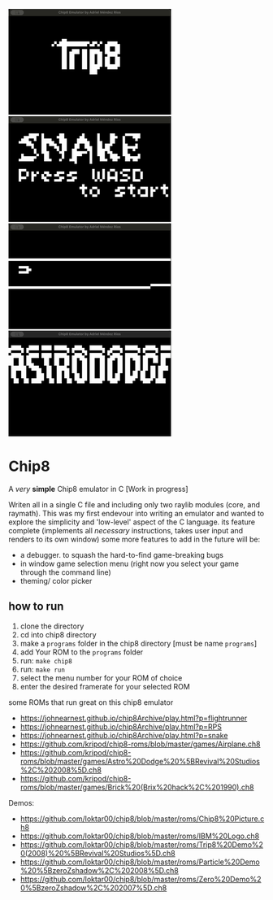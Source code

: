 ![](https://github.com/AdrielMendezRios/Chip8/blob/main/gifs/trip8.gif)   ![](https://github.com/AdrielMendezRios/Chip8/blob/main/gifs/Snake.gif)
![](https://github.com/AdrielMendezRios/Chip8/blob/main/gifs/flightrunner.gif)  ![](https://github.com/AdrielMendezRios/Chip8/blob/main/gifs/astros.gif)

# Chip8
A _very_ **simple** Chip8 emulator in C \[Work in progress\]

Writen all in a single C file and including only two raylib modules (core, and raymath).
This was my first endevour into writing an emulator and wanted to explore the simplicity and 'low-level' aspect
of the C language. 
its feature complete (implements all _necessary_ instructions, takes user input and renders to its own window)
some more features to add in the future will be:
- a debugger. to squash the hard-to-find game-breaking bugs
- in window game selection menu (right now you select your game through the command line)
- theming/ color picker

## how to run
1. clone the directory
2. cd into chip8 directory
3. make a `programs` folder in the chip8 directory \[must be name `programs`\]
4. add Your ROM to the `programs` folder 
4. run: `make chip8`
5. run: `make run`
6. select the menu number for your ROM of choice
7. enter the desired framerate for your selected ROM 

some ROMs that run great on this chip8 emulator
- https://johnearnest.github.io/chip8Archive/play.html?p=flightrunner
- https://johnearnest.github.io/chip8Archive/play.html?p=RPS
- https://johnearnest.github.io/chip8Archive/play.html?p=snake
- https://github.com/kripod/chip8-roms/blob/master/games/Airplane.ch8
- https://github.com/kripod/chip8-roms/blob/master/games/Astro%20Dodge%20%5BRevival%20Studios%2C%202008%5D.ch8
- https://github.com/kripod/chip8-roms/blob/master/games/Brick%20(Brix%20hack%2C%201990).ch8

Demos:
- https://github.com/loktar00/chip8/blob/master/roms/Chip8%20Picture.ch8
- https://github.com/loktar00/chip8/blob/master/roms/IBM%20Logo.ch8
- https://github.com/loktar00/chip8/blob/master/roms/Trip8%20Demo%20(2008)%20%5BRevival%20Studios%5D.ch8
- https://github.com/loktar00/chip8/blob/master/roms/Particle%20Demo%20%5BzeroZshadow%2C%202008%5D.ch8
- https://github.com/loktar00/chip8/blob/master/roms/Zero%20Demo%20%5BzeroZshadow%2C%202007%5D.ch8
